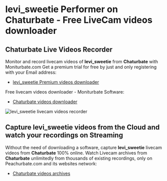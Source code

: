 # levi_sweetie Performer on Chaturbate - Free LiveCam videos downloader

## Chaturbate Live Videos Recorder

Monitor and record livecam videos of **levi_sweetie** from **Chaturbate** with Moniturbate.com
Get a premium trial for free by just and only registering with your Email address:
* [levi_sweetie Premium videos downloader](https://moniturbate.com/request-demo-licence-key.html)

Free livecam videos downloader - Moniturbate Software:
* [Chaturbate videos downloader](https://moniturbate.com/moniturbate-download-software.html)

![levi_sweetie livecam videos recorder](https://peachurnet.com/templates/moniturbate-software.png)


## Capture levi_sweetie videos from the Cloud and watch your recordings on Streaming

Without the need of downloading a software, capture **levi_sweetie** livecam videos from **Chaturbate** 100% online.
Watch Livecam archives from **Chaturbate** unlimitedly from thousands of existing recordings, only on Peachurbate.com and its websites network:
* [Chaturbate videos archives](https://peachurnet.com/)